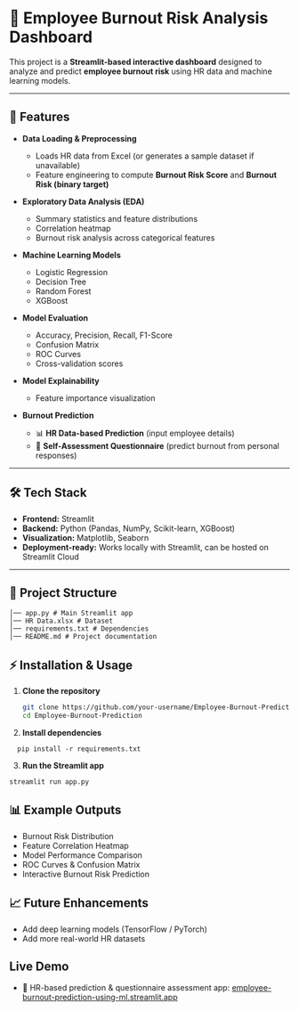 # 🚀 Employee Burnout Risk Analysis Dashboard

This project is a **Streamlit-based interactive dashboard** designed to analyze and predict **employee burnout risk** using HR data and machine learning models.

---

## 📌 Features

- **Data Loading & Preprocessing**
  - Loads HR data from Excel (or generates a sample dataset if unavailable)
  - Feature engineering to compute **Burnout Risk Score** and **Burnout Risk (binary target)**

- **Exploratory Data Analysis (EDA)**
  - Summary statistics and feature distributions
  - Correlation heatmap
  - Burnout risk analysis across categorical features

- **Machine Learning Models**
  - Logistic Regression  
  - Decision Tree  
  - Random Forest  
  - XGBoost  

- **Model Evaluation**
  - Accuracy, Precision, Recall, F1-Score
  - Confusion Matrix
  - ROC Curves
  - Cross-validation scores

- **Model Explainability**
  - Feature importance visualization

- **Burnout Prediction**
  - 📊 **HR Data-based Prediction** (input employee details)
  - 🧠 **Self-Assessment Questionnaire** (predict burnout from personal responses)

---

## 🛠️ Tech Stack

- **Frontend:** Streamlit  
- **Backend:** Python (Pandas, NumPy, Scikit-learn, XGBoost)  
- **Visualization:** Matplotlib, Seaborn  
- **Deployment-ready:** Works locally with Streamlit, can be hosted on Streamlit Cloud  

---

## 📂 Project Structure
    │── app.py # Main Streamlit app
    │── HR Data.xlsx # Dataset
    │── requirements.txt # Dependencies
    │── README.md # Project documentation

## ⚡ Installation & Usage

1. **Clone the repository**
   ```bash
   git clone https://github.com/your-username/Employee-Burnout-Prediction.git
   cd Employee-Burnout-Prediction
   ```
2. **Install dependencies**
 ```
   pip install -r requirements.txt
```
3. **Run the Streamlit app**
```
streamlit run app.py
```
## 📊 Example Outputs

- Burnout Risk Distribution
- Feature Correlation Heatmap
- Model Performance Comparison
- ROC Curves & Confusion Matrix
- Interactive Burnout Risk Prediction

## 📈 Future Enhancements

- Add deep learning models (TensorFlow / PyTorch)
- Add more real-world HR datasets

## Live Demo
- 🎯 HR-based prediction & questionnaire assessment app: [employee-burnout-prediction-using-ml.streamlit.app](https://employee-burnout-prediction-using-ml.streamlit.app/)  

